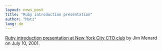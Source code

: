 ```yaml
---
layout: news_post
title: "Ruby introduction presentation"
author: "Matz"
lang: de
---
```


[Ruby introduction presentation at New York City CTO club][1] by Jim
Menard on July 10, 2001.



[1]: http://www.io.com/~jimm/downloads/rubytalk/
